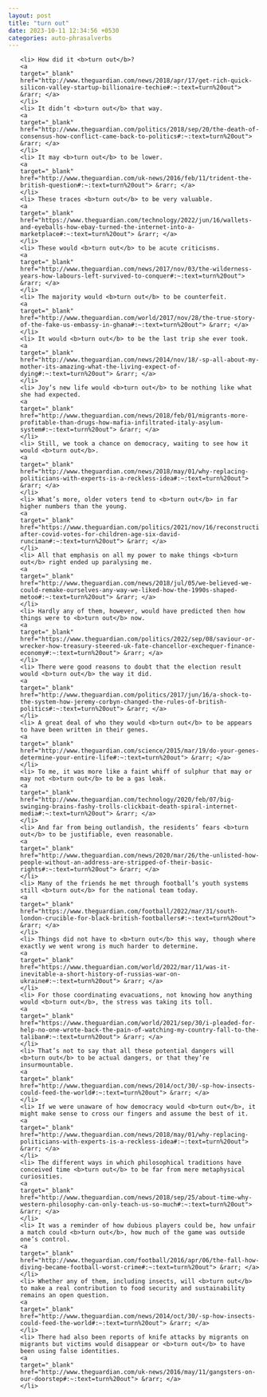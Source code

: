 ```yaml
---
layout: post
title: "turn out"
date: 2023-10-11 12:34:56 +0530
categories: auto-phrasalverbs
---
```

<ol>

    <li> How did it <b>turn out</b>?
    <a 
    target="_blank" 
    href="http://www.theguardian.com/news/2018/apr/17/get-rich-quick-silicon-valley-startup-billionaire-techie#:~:text=turn%20out"> &rarr; </a>
    </li>
    <li> It didn’t <b>turn out</b> that way.
    <a 
    target="_blank" 
    href="http://www.theguardian.com/politics/2018/sep/20/the-death-of-consensus-how-conflict-came-back-to-politics#:~:text=turn%20out"> &rarr; </a>
    </li>
    <li> It may <b>turn out</b> to be lower.
    <a 
    target="_blank" 
    href="http://www.theguardian.com/uk-news/2016/feb/11/trident-the-british-question#:~:text=turn%20out"> &rarr; </a>
    </li>
    <li> These traces <b>turn out</b> to be very valuable.
    <a 
    target="_blank" 
    href="https://www.theguardian.com/technology/2022/jun/16/wallets-and-eyeballs-how-ebay-turned-the-internet-into-a-marketplace#:~:text=turn%20out"> &rarr; </a>
    </li>
    <li> These would <b>turn out</b> to be acute criticisms.
    <a 
    target="_blank" 
    href="http://www.theguardian.com/news/2017/nov/03/the-wilderness-years-how-labours-left-survived-to-conquer#:~:text=turn%20out"> &rarr; </a>
    </li>
    <li> The majority would <b>turn out</b> to be counterfeit.
    <a 
    target="_blank" 
    href="http://www.theguardian.com/world/2017/nov/28/the-true-story-of-the-fake-us-embassy-in-ghana#:~:text=turn%20out"> &rarr; </a>
    </li>
    <li> It would <b>turn out</b> to be the last trip she ever took.
    <a 
    target="_blank" 
    href="http://www.theguardian.com/news/2014/nov/18/-sp-all-about-my-mother-its-amazing-what-the-living-expect-of-dying#:~:text=turn%20out"> &rarr; </a>
    </li>
    <li> Joy’s new life would <b>turn out</b> to be nothing like what she had expected.
    <a 
    target="_blank" 
    href="http://www.theguardian.com/news/2018/feb/01/migrants-more-profitable-than-drugs-how-mafia-infiltrated-italy-asylum-system#:~:text=turn%20out"> &rarr; </a>
    </li>
    <li> Still, we took a chance on democracy, waiting to see how it would <b>turn out</b>.
    <a 
    target="_blank" 
    href="http://www.theguardian.com/news/2018/may/01/why-replacing-politicians-with-experts-is-a-reckless-idea#:~:text=turn%20out"> &rarr; </a>
    </li>
    <li> What’s more, older voters tend to <b>turn out</b> in far higher numbers than the young.
    <a 
    target="_blank" 
    href="https://www.theguardian.com/politics/2021/nov/16/reconstruction-after-covid-votes-for-children-age-six-david-runciman#:~:text=turn%20out"> &rarr; </a>
    </li>
    <li> All that emphasis on all my power to make things <b>turn out</b> right ended up paralysing me.
    <a 
    target="_blank" 
    href="http://www.theguardian.com/news/2018/jul/05/we-believed-we-could-remake-ourselves-any-way-we-liked-how-the-1990s-shaped-metoo#:~:text=turn%20out"> &rarr; </a>
    </li>
    <li> Hardly any of them, however, would have predicted then how things were to <b>turn out</b> now.
    <a 
    target="_blank" 
    href="https://www.theguardian.com/politics/2022/sep/08/saviour-or-wrecker-how-treasury-steered-uk-fate-chancellor-exchequer-finance-economy#:~:text=turn%20out"> &rarr; </a>
    </li>
    <li> There were good reasons to doubt that the election result would <b>turn out</b> the way it did.
    <a 
    target="_blank" 
    href="http://www.theguardian.com/politics/2017/jun/16/a-shock-to-the-system-how-jeremy-corbyn-changed-the-rules-of-british-politics#:~:text=turn%20out"> &rarr; </a>
    </li>
    <li> A great deal of who they would <b>turn out</b> to be appears to have been written in their genes.
    <a 
    target="_blank" 
    href="http://www.theguardian.com/science/2015/mar/19/do-your-genes-determine-your-entire-life#:~:text=turn%20out"> &rarr; </a>
    </li>
    <li> To me, it was more like a faint whiff of sulphur that may or may not <b>turn out</b> to be a gas leak.
    <a 
    target="_blank" 
    href="http://www.theguardian.com/technology/2020/feb/07/big-swinging-brains-fashy-trolls-clickbait-death-spiral-internet-media#:~:text=turn%20out"> &rarr; </a>
    </li>
    <li> And far from being outlandish, the residents’ fears <b>turn out</b> to be justifiable, even reasonable.
    <a 
    target="_blank" 
    href="http://www.theguardian.com/news/2020/mar/26/the-unlisted-how-people-without-an-address-are-stripped-of-their-basic-rights#:~:text=turn%20out"> &rarr; </a>
    </li>
    <li> Many of the friends he met through football’s youth systems still <b>turn out</b> for the national team today.
    <a 
    target="_blank" 
    href="https://www.theguardian.com/football/2022/mar/31/south-london-crucible-for-black-british-footballers#:~:text=turn%20out"> &rarr; </a>
    </li>
    <li> Things did not have to <b>turn out</b> this way, though where exactly we went wrong is much harder to determine.
    <a 
    target="_blank" 
    href="https://www.theguardian.com/world/2022/mar/11/was-it-inevitable-a-short-history-of-russias-war-on-ukraine#:~:text=turn%20out"> &rarr; </a>
    </li>
    <li> For those coordinating evacuations, not knowing how anything would <b>turn out</b>, the stress was taking its toll.
    <a 
    target="_blank" 
    href="https://www.theguardian.com/world/2021/sep/30/i-pleaded-for-help-no-one-wrote-back-the-pain-of-watching-my-country-fall-to-the-taliban#:~:text=turn%20out"> &rarr; </a>
    </li>
    <li> That’s not to say that all these potential dangers will <b>turn out</b> to be actual dangers, or that they’re insurmountable.
    <a 
    target="_blank" 
    href="http://www.theguardian.com/news/2014/oct/30/-sp-how-insects-could-feed-the-world#:~:text=turn%20out"> &rarr; </a>
    </li>
    <li> If we were unaware of how democracy would <b>turn out</b>, it might make sense to cross our fingers and assume the best of it.
    <a 
    target="_blank" 
    href="http://www.theguardian.com/news/2018/may/01/why-replacing-politicians-with-experts-is-a-reckless-idea#:~:text=turn%20out"> &rarr; </a>
    </li>
    <li> The different ways in which philosophical traditions have conceived time <b>turn out</b> to be far from mere metaphysical curiosities.
    <a 
    target="_blank" 
    href="http://www.theguardian.com/news/2018/sep/25/about-time-why-western-philosophy-can-only-teach-us-so-much#:~:text=turn%20out"> &rarr; </a>
    </li>
    <li> It was a reminder of how dubious players could be, how unfair a match could <b>turn out</b>, how much of the game was outside one’s control.
    <a 
    target="_blank" 
    href="http://www.theguardian.com/football/2016/apr/06/the-fall-how-diving-became-football-worst-crime#:~:text=turn%20out"> &rarr; </a>
    </li>
    <li> Whether any of them, including insects, will <b>turn out</b> to make a real contribution to food security and sustainability remains an open question.
    <a 
    target="_blank" 
    href="http://www.theguardian.com/news/2014/oct/30/-sp-how-insects-could-feed-the-world#:~:text=turn%20out"> &rarr; </a>
    </li>
    <li> There had also been reports of knife attacks by migrants on migrants but victims would disappear or <b>turn out</b> to have been using false identities.
    <a 
    target="_blank" 
    href="http://www.theguardian.com/uk-news/2016/may/11/gangsters-on-our-doorstep#:~:text=turn%20out"> &rarr; </a>
    </li>